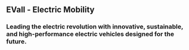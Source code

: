 ## EVall - Electric Mobility

### Leading the electric revolution with innovative, sustainable, and high-performance electric vehicles designed for the future.
